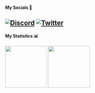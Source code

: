#### My Socials 🔗

[![Discord](https://img.shields.io/badge/discord-5865F2?style=for-the-badge&logo=discord&logoColor=white)](https://discord.com/users/787357615051112501)
[![Twitter](https://img.shields.io/badge/twitter-1DA1F2?style=for-the-badge&logo=twitter&logoColor=white)](https://twitter.com/unsniped)
---


#### My Statistics 📊 

<div>
  <img height="135px" src="https://github-readme-stats.vercel.app/api?username=Spenc7r&theme=tokyonight&show_icons=true&hide_title=true&hide_border=true&hide_rank=true&include_all_commits=true&count_private=true&line_height=21">
  <img height="135px" src="https://github-readme-stats.vercel.app/api/top-langs/?username=Spenc7r&theme=tokyonight&&hide_title=true&hide_border=true&layout=compact&langs_count=8">
</div>
